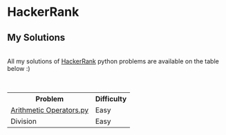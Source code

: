 # HackerRank

## My Solutions

<br />All my solutions of <a href="https://www.hackerrank.com/">HackerRank</a> python problems are available on the table below :) 



<br /><table>
  <tr>
    <th>Problem</th>
    <th>Difficulty</th>
  </tr>
  <tr>
    <td><a href="https://github.com/xbeatzsec/HackerRank/edit/main/Arithmetic_Operators">Arithmetic Operators.py</a></td>
    <td>Easy</td>
  </tr>
  <tr>
    <td>Division</td>
    <td>Easy</td>
  </tr>
</table>

</body>
